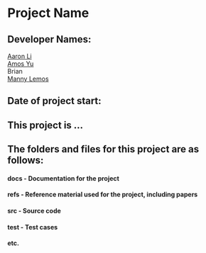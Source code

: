 # Project Name

## Developer Names:
[Aaron Li](https://github.com/aaronhsli) \
[Amos Yu](https://github.com/amosyu2000) \
Brian \
[Manny Lemos](https://github.com/MannyLemos)

## Date of project start:

## This project is ...

## The folders and files for this project are as follows:

#### docs - Documentation for the project
#### refs - Reference material used for the project, including papers
#### src - Source code
#### test - Test cases
#### etc.
